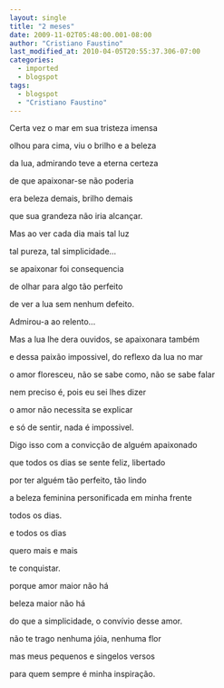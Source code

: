 ```yaml
---
layout: single
title: "2 meses"
date: 2009-11-02T05:48:00.001-08:00
author: "Cristiano Faustino"
last_modified_at: 2010-04-05T20:55:37.306-07:00
categories:
  - imported
  - blogspot
tags:
  - blogspot
  - "Cristiano Faustino"
---
```


Certa vez o mar em sua tristeza imensa

olhou para cima, viu o brilho e a beleza

da lua, admirando teve a eterna certeza

de que apaixonar-se não poderia

era beleza demais, brilho demais

que sua grandeza não iria alcançar.



Mas ao ver cada dia mais tal luz

tal pureza, tal simplicidade...

se apaixonar foi consequencia

de olhar para algo tão perfeito

de ver a lua sem nenhum defeito.

Admirou-a ao relento...



Mas a lua lhe dera ouvidos, se apaixonara também

e dessa paixão impossivel, do reflexo da lua no mar

o amor floresceu, não se sabe como, não se sabe falar

nem preciso é, pois eu sei lhes dizer

o amor não necessita se explicar

e só de sentir, nada é impossivel.



Digo isso com a convicção de alguém apaixonado

que todos os dias se sente feliz, libertado

por ter alguém tão perfeito, tão lindo

a beleza feminina personificada em minha frente

todos os dias.



e todos os dias

quero mais e mais

te conquistar.



porque amor maior não há

beleza maior não há

do que a simplicidade, o convívio desse amor.

não te trago nenhuma jóia, nenhuma flor

mas meus pequenos e singelos versos

para quem sempre é minha inspiração.